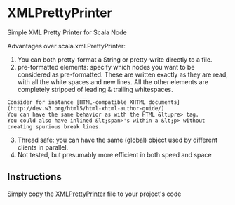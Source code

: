 # XMLPrettyPrinter

Simple XML Pretty Printer for Scala Node

Advantages over scala.xml.PrettyPrinter:
  1. You can both pretty-format a String or pretty-write directly to a file.
  2. pre-formatted elements: specify which nodes you want to be considered as pre-formatted.
    These are written exactly as they are read, with all the white spaces and new lines.
    All the other elements are completely stripped of leading & trailing whitespaces.

    Consider for instance [HTML-compatible XHTML documents](http://dev.w3.org/html5/html-xhtml-author-guide/)
    You can have the same behavior as with the HTML &lt;pre> tag.
    You could also have inlined &lt;span>'s within a &lt;p> without creating spurious break lines.

  3. Thread safe: you can have the same (global) object used by different clients in parallel.
  4. Not tested, but presumably more efficient in both speed and space


## Instructions

Simply copy the [XMLPrettyPrinter](https://github.com/jmcejuela/Scala-XML-Pretty-Printer/blob/master/src/main/scala/com/jmcejuela/scala/xml/XMLPrettyPrinter.scala) file to your project's code